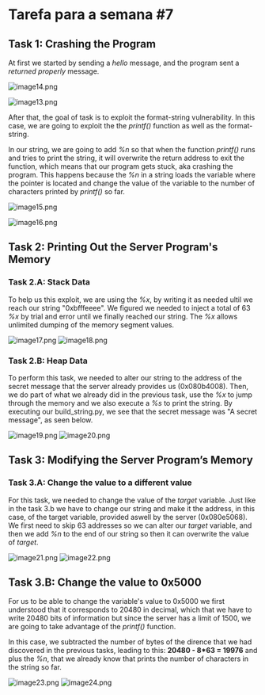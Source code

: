 # Tarefa para a semana #7

## Task 1: Crashing the Program

At first we started by sending a *hello* message, and the program sent a *returned properly* message.

![image14.png](images/image14.png)

![image13.png](images/image13.png)

After that, the goal of task is to exploit the format-string vulnerability. In this case, we are going to exploit the the *printf()* function as well as the format-string.

In our string, we are going to add *%n* so that when the function *printf()* runs and tries to print the string, it will overwrite the return address to exit the function, which means that our program gets stuck, aka crashing the program. 
This happens because the *%n* in a string loads the variable where the pointer is located and change the value of the variable to the number of characters printed by *printf()* so far.

![image15.png](images/image15.png) 

![image16.png](images/image16.png)

## Task 2: Printing Out the Server Program's Memory

### Task 2.A: Stack Data

To help us this exploit, we are using the *%x*, by writing it as needed ultil we reach our string "0xbfffeeee". We figured we needed to inject a total of 63 *%x* by trial and error until we finally reached our string. The *%x* allows unlimited dumping of the memory segment values. 

![image17.png](images/image17.png)
![image18.png](images/image18.png)

### Task 2.B: Heap Data

To perform this task, we needed to alter our string to the address of the secret message that the server already provides us (0x080b4008). Then, we do part of what we already did in the previous task, use the *%x* to jump through the memory and we also execute a *%s* to print the string.
By executing our build_string.py, we see that the secret message was "A secret message", as seen below.

![image19.png](images/image19.png)
![image20.png](images/image20.png)

## Task 3: Modifying the Server Program’s Memory

### Task 3.A: Change the value to a different value

For this task, we needed to change the value of the *target* variable. Just like in the task 3.b we have to change our string and make it the address, in this case, of the target variable, provided aswell by the server (0x080e5068). We first need to skip 63 addresses so we can alter our *target* variable, and then we add *%n* to the end of our string so then it can overwrite the value of *target*.

![image21.png](images/image21.png)
![image22.png](images/image22.png)

## Task 3.B: Change the value to 0x5000

For us to be able to change the variable's value to 0x5000 we first understood that it corresponds to 20480 in decimal, which that we have to write 20480 bits of information but since the server has a limit of 1500, we are going to take advantage of the *printf()* function.

In this case, we subtracted the number of bytes of the dirence that we had discovered in the previous tasks, leading to this: **20480 - 8*63 = 19976** and plus the *%n*, that we already know that prints the number of characters in the string so far.

![image23.png](images/image23.png)
![image24.png](images/image24.png)

